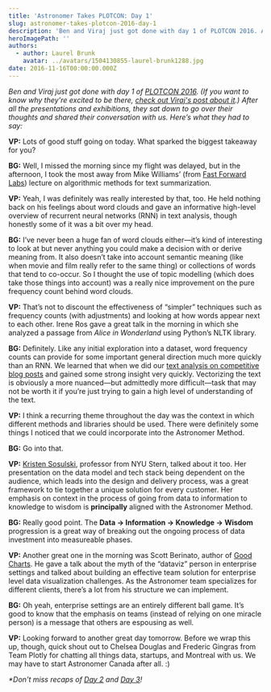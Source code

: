 ```yaml
---
title: 'Astronomer Takes PLOTCON: Day 1'
slug: astronomer-takes-plotcon-2016-day-1
description: 'Ben and Viraj just got done with day 1 of PLOTCON 2016. After all the presentations and exhibitions, they sat down to go over their thoughts. '
heroImagePath: ''
authors:
  - author: Laurel Brunk
    avatar: ../avatars/1504130855-laurel-brunk1288.jpg
date: 2016-11-16T00:00:00.000Z
---
```


_Ben and Viraj just got done with day 1 of [PLOTCON 2016](https://plotcon.plot.ly/). (If you want to know why they're excited to be there, [check out Viraj's post about it](https://www.astronomer.io/blog/astronomer-takes-plotcon).) After all the presentations and exhibitions, they sat down to go over their thoughts and shared their conversation with us. Here’s what they had to say:&nbsp;_

**VP:** Lots of good stuff going on today. What sparked the biggest takeaway for you?

**BG:** Well, I missed the morning since my flight was delayed, but in the afternoon, I took the most away from Mike Williams’ (from [Fast Forward Labs](https://www.fastforwardlabs.com/)) lecture on algorithmic methods for text summarization.

**VP:** Yeah, I was definitely was really interested by that, too. He held nothing back on his feelings about word clouds and gave an informative high-level overview of recurrent neural networks (RNN) in text analysis, though honestly some of it was a bit over my head.

**BG:** I’ve never been a huge fan of word clouds either—it’s kind of interesting to look at but never anything you could make a decision with or derive meaning from. It also doesn’t take into account semantic meaning (like when movie and film really refer to the same thing) or collections of words that tend to co-occur. So I thought the use of topic modelling (which does take those things into account) was a really nice improvement on the pure frequency count behind word clouds.

**VP:** That’s not to discount the effectiveness of “simpler” techniques such as frequency counts (with adjustments) and looking at how words appear next to each other. Irene Ros gave a great talk in the morning in which she analyzed a passage from _Alice in Wonderland_ using Python’s NLTK library.

**BG:** Definitely. Like any initial exploration into a dataset, word frequency counts can provide for some important general direction much more quickly than an RNN. We learned that when we did our [text analysis on competitive blog posts](https://www.astronomer.io/blog/what-i-learned-from-analyzing-1700-blog-posts-part-ii) and gained some strong insight very quickly. Vectorizing the text is obviously a more nuanced—but admittedly more difficult—task that may not be worth it if you’re just trying to gain a high level of understanding of the text.

**VP:** I think a recurring theme throughout the day was the context in which different methods and libraries should be used. There were definitely some things I noticed that we could incorporate into the Astronomer Method.

**BG:** Go into that.

**VP:** [Kristen Sosulski](https://www.kristensosulski.com/), professor from NYU Stern, talked about it too. Her presentation on the data model and tech stack being dependent on the audience, which leads into the design and delivery process, was a great framework to tie together a unique solution for every customer. Her emphasis on context in the process of going from data to information to knowledge to wisdom is **principally** aligned with the Astronomer Method.

**BG:** Really good point. The **Data → Information → Knowledge → Wisdom** progression is a great way of breaking out the ongoing process of data investment into measureable phases.

**VP:** Another great one in the morning was Scott Berinato, author of [Good Charts](https://hbr.org/product/good-charts-the-hbr-guide-to-making-smarter-more-persuasive-data-visualizations/15005-PBK-ENG). He&nbsp;gave a talk about the myth of the “dataviz” person in enterprise settings and talked about building an effective team solution for enterprise level data visualization challenges. As the Astronomer team specializes for different clients, there’s a lot from his structure we can implement.

**BG:** Oh yeah, enterprise settings are an entirely different ball game. It’s good to know that the emphasis on teams (instead of relying on one miracle person) is a message that others are espousing as well.&nbsp;

**VP:** Looking forward to another great day tomorrow. Before we wrap this up, though, quick shout out to Chelsea Douglas and Frederic Gingras from Team Plotly for chatting all things data, startups, and Montreal with us. We may have to start Astronomer Canada after all. :)

_\*Don't miss recaps of [Day 2](https://www.astronomer.io/blog/astronomer-takes-plotcon-day-2) and [Day 3](https://www.astronomer.io/blog/astronomer-takes-plotcon-day-3)!_

